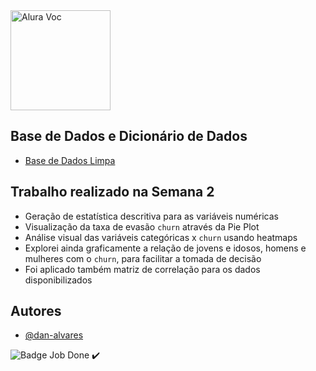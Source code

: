 <img src="https://github.com/sthemonica/alura-voz/blob/main/logos-alura%20voz/Logo%20Alura%20Voz-01.png" alt="Alura Voc" height="160"/>


## Base de Dados e Dicionário de Dados

 - [Base de Dados Limpa](https://github.com/dan-alvares/Desafio-Data-Science-Alura/blob/main/Semana%202/dados_churn_clean.json)


## Trabalho realizado na Semana 2

 - Geração de estatística descritiva para as variáveis numéricas 
 - Visualização da taxa de evasão `churn` através da Pie Plot
 - Análise visual das variáveis categóricas x `churn` usando heatmaps
 - Explorei ainda graficamente a relação de jovens e idosos, homens e mulheres com o `churn`, para facilitar a tomada de decisão
 - Foi aplicado também matriz de correlação para os dados disponibilizados
 
 
## Autores

- [@dan-alvares](https://www.github.com/dan-alvares)

![Badge Job Done](http://img.shields.io/static/v1?label=STATUS&message=FINALIZADO&color=GREEN&style=for-the-badge)  :heavy_check_mark: